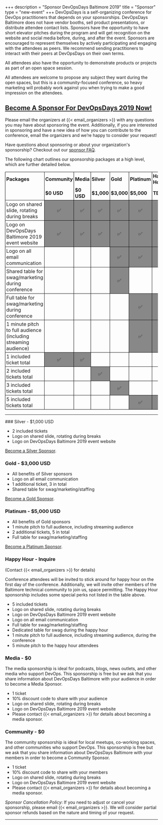 +++
description = "Sponsor DevOpsDays Baltimore 2019"
title = "Sponsor"
type = "new-event"
+++
DevOpsDays is a self-organizing conference for DevOps practitioners that depends on your sponsorships. DevOpsDays Baltimore does not have vendor booths, sell product presentations, or distribute attendee contact lists. Sponsors have the opportunity to have short elevator pitches during the program and will get recognition on the website and social media before, during, and after the event. Sponsors are encouraged to represent themselves by actively participating and engaging with the attendees as peers. We recommend sending practitioners to interact with their peers at DevOpsDays on their own terms.

All attendees also have the opportunity to demonstrate products or projects as part of an open space session.

All attendees are welcome to propose any subject they want during the open spaces, but this is a community-focused conference, so heavy marketing will probably work against you when trying to make a good impression on the attendees.

## [Become A Sponsor For DevOpsDays 2019 Now!](https://devopsdaysbaltimore2019.busyconf.com/bookings/new?discount=SPONSOR)  

Please email the organizers at {{< email_organizers >}} with any questions you may have about sponsoring the event. Additionally, if you are interested in sponsoring and have a new idea of how you can contribute to the conference, email the organizers and we’re happy to consider your request!

Have questions about sponsoring or about your organization's sponsorship? Checkout out our [sponsor FAQ](https://docs.google.com/document/d/1TpSm6KL9IPQah7EW2hs_QsibTgIFshpB9JxQMMbyVi0/edit?usp=sharing).

The following chart outlines our sponsorship packages at a high level, which are further detailed below.


<style>
  table.sponsorship            { border-collapse: collapse; }
  table.sponsorship td         { text-align: left; border: 1px solid #000; padding: 3px; }
  table.sponsorship tr.hed1 td { border-bottom: 0px; }
  table.sponsorship tr.hed2 td { border-top: 0px; }
  table.sponsorship td.yes     { background-color: #888; text-align: center; }
</style>
<table class="sponsorship">
  <tbody>
    <tr class="hed1">
      <td><strong>Packages</strong></td>
      <td><strong>Community</strong></td>
      <td><strong>Media</strong></td>
      <td><strong>Silver</strong></td>
      <td><strong>Gold</strong></td>
      <td><strong>Platinum</strong></td>
      <td><strong>Happy Hour</strong></td>
    </tr>
    <tr class="hed2">
      <td></td>
      <td><strong>$0 USD</strong></td>
      <td><strong>$0 USD</strong></td>
      <td><strong>$1,000</strong></td>
      <td><strong>$3,000</strong></td>
      <td><strong>$5,000</strong></td>
      <td><strong>TBD</strong></td>
    </tr>
    <tr>
      <td>Logo on shared slide, rotating during breaks</td>
      <td class="yes">✅</td>
      <td class="yes">✅</td>
      <td class="yes">✅</td>
      <td class="yes">✅</td>
      <td class="yes">✅</td>
      <td class="yes">✅</td>
    </tr>
    <tr>
      <td>Logo on DevOpsDays Baltimore 2019 event website</td>
      <td class="yes">✅</td>
      <td class="yes">✅</td>
      <td class="yes">✅</td>
      <td class="yes">✅</td>
      <td class="yes">✅</td>
      <td class="yes">✅</td>
    </tr>
    <tr>
      <td>Logo on all email communication</td>
      <td class="no"> </td>
      <td class="no"> </td>
      <td class="no"> </td>
      <td class="yes">✅</td>
      <td class="yes">✅</td>
      <td class="yes">✅</td>
    </tr>
    <tr>
      <td>Shared table for swag/marketing during conference</td>
      <td class="no"> </td>
      <td class="no"> </td>
      <td class="no"> </td>
      <td class="yes">✅</td>
      <td class="no"> </td>
      <td class="no"> </td>
    </tr>
      <td>Full table for swag/marketing during conference</td>
      <td class="no"> </td>
      <td class="no"> </td>
      <td class="no"> </td>
      <td class="no"> </td>
      <td class="yes">✅</td>
      <td class="yes">✅</td>
    </tr>
    <tr>
      <td>1 minute pitch to full audience (including streaming audience)</td>
      <td class="no"> </td>
      <td class="no"> </td>
      <td class="no"> </td>
      <td class="no"> </td>
      <td class="yes">✅</td>
      <td class="yes">✅</td>
    </tr>
    <tr>
      <td>1 included ticket total</td>
      <td class="yes">✅</td>
      <td class="yes">✅</td>
      <td class="no"> </td>
      <td class="no"> </td>
      <td class="no"> </td>
      <td class="no"> </td>
    </tr>
    <tr>
      <td>2 included tickets total</td>
      <td class="no"> </td>
      <td class="no"> </td>
      <td class="yes">✅</td>
      <td class="no"> </td>
      <td class="no"> </td>
      <td class="no"> </td>
    </tr>
    <tr>
      <td>3 included tickets total</td>
      <td class="no"> </td>
      <td class="no"> </td>
      <td class="no"> </td>
      <td class="yes">✅</td>
      <td class="no"> </td>
      <td class="no"> </td>
    </tr>
    <tr>
      <td>5 included tickets total</td>
      <td class="no"> </td>
      <td class="no"> </td>
      <td class="no"> </td>
      <td class="no"> </td>
      <td class="yes">✅</td>
      <td class="yes">✅</td>
    </tr>
  </tbody>
</table>

<hr/>
### Silver - $1,000 USD

* 2 included tickets
* Logo on shared slide, rotating during breaks
* Logo on DevOpsDays Baltimore 2019 event website

[Become a Silver Sponsor](https://devopsdaysbaltimore2019.busyconf.com/bookings/new?discount=SPONSOR).

### Gold - $3,000 USD

* All benefits of Silver sponsors
* Logo on all email communication
* 1 additional ticket, 3 in total
* Shared table for swag/marketing/staffing

[Become a Gold Sponsor](https://devopsdaysbaltimore2019.busyconf.com/bookings/new?discount=SPONSOR).

### Platinum - $5,000 USD

* All benefits of Gold sponsors
* 1 minute pitch to full audience, including streaming audience
* 2 additional tickets, 5 in total
* Full table for swag/marketing/staffing

[Become a Platinum Sponsor](https://devopsdaysbaltimore2019.busyconf.com/bookings/new?discount=SPONSOR).

### Happy Hour - Inquire
(Contact {{< email_organizers >}} for details)

Conference attendees will be invited to stick around for happy hour on the first day of the conference. Additionally, we will invite other members of the Baltimore technical community to join us, space permitting. The Happy Hour sponsorship includes some special perks not listed in the table above.

* 5 included tickets
* Logo on shared slide, rotating during breaks
* Logo on DevOpsDays Baltimore 2019 event website
* Logo on all email communication
* Full table for swag/marketing/staffing
* Dedicated table for swag during the happy hour
* 1 minute pitch to full audience, including streaming audience, during the conference
* 5 minute pitch to the happy hour attendees

### Media - $0

The media sponsorship is ideal for podcasts, blogs, news outlets, and other
media who support DevOps.  This sponsorship is free but we ask that you share
information about DevOpsDays Baltimore with your audience in order to become a
Media Sponsor.

* 1 ticket
* 10% discount code to share with your audience
* Logo on shared slide, rotating during breaks
* Logo on DevOpsDays Baltimore 2019 event website
* Please contact {{< email_organizers >}} for details about becoming a media sponsor.

### Community - $0

The community sponsorship is ideal for local meetups, co-working spaces, and
other communities who support DevOps.  This sponsorship is free but we ask that
you share information about DevOpsDays Baltimore with your members in order to
become a Community Sponsor.

* 1 ticket
* 10% discount code to share with your members
* Logo on shared slide, rotating during breaks
* Logo on DevOpsDays Baltimore 2019 event website
* Please contact {{< email_organizers >}} for details about becoming a media sponsor.

*Sponsor Cancellation Policy*: If you need to adjust or cancel your sponsorship, please email {{< email_organizers >}}. We will consider partial sponsor refunds based on the nature and timing of your request.

<hr/>